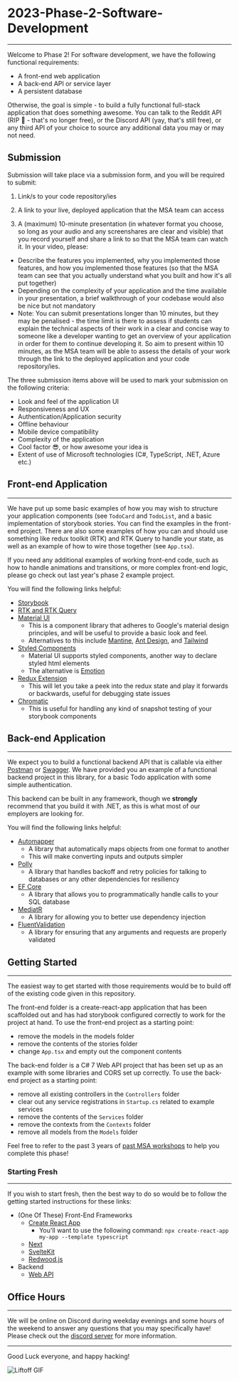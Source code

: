 # 2023-Phase-2-Software-Development
---
Welcome to Phase 2! For software development, we have the following functional requirements:
  -  A front-end web application
  -  A back-end API or service layer
  -  A persistent database

Otherwise, the goal is simple - to build a fully functional full-stack application that does something awesome. You can talk to the Reddit API (RIP 👻 - that's no longer free), or the Discord API (yay, that's still free), or any third API of your choice to source any additional data you may or may not need.

## Submission

Submission will take place via a submission form, and you will be required to submit:

1. Link/s to your code repository/ies

2. A link to your live, deployed application that the MSA team can access

3. A (maximum) 10-minute presentation (in whatever format you choose, so long as your audio and any screenshares are clear and visible) that you record yourself and share a link to so that the MSA team can watch it. In your video, please:
  - Describe the features you implemented, why you implemented those features, and how you implemented those features (so that the MSA team can see that you actually understand what you built and how it's all put together)
  - Depending on the complexity of your application and the time available in your presentation, a brief walkthrough of your codebase would also be nice but not mandatory
  - Note: You can submit presentations longer than 10 minutes, but they may be penalised - the time limit is there to assess if students can explain the technical aspects of their work in a clear and concise way to someone like a developer wanting to get an overview of your application in order for them to continue developing it. So aim to present within 10 minutes, as the MSA team will be able to assess the details of your work through the link to the deployed application and your code repository/ies.

The three submission items above will be used to mark your submission on the following criteria:
- Look and feel of the application UI
- Responsiveness and UX
- Authentication/Application security
- Offline behaviour
- Mobile device compatibility
- Complexity of the application
- Cool factor 😎, or how awesome your idea is
- Extent of use of Microsoft technologies (C#, TypeScript, .NET, Azure etc.)

## Front-end Application
---
We have put up some basic examples of how you may wish to structure your application components (see `TodoCard` and `TodoList`, and a basic implementation of storybook stories. You can find the examples in the front-end project. There are also some examples of how you can and should use something like redux toolkit (RTK) and RTK Query to handle your state, as well as an example of how to wire those together (see `App.tsx`).

If you need any additional examples of working front-end code, such as how to handle animations and transitions, or more complex front-end logic, please go check out last year's phase 2 example project.

You will find the following links helpful:
- [Storybook](https://storybook.js.org/docs/react/get-started/install/)
- [RTK and RTK Query](https://redux-toolkit.js.org/introduction/getting-started)
- [Material UI](https://mui.com/material-ui/getting-started/overview/)
  - This is a component library that adheres to Google's material design principles, and will be useful to provide a basic look and feel.
  - Alternatives to this include [Mantine](https://mantine.dev/), [Ant Design](https://ant.design/), and [Tailwind](https://tailwindcss.com/docs/installation)
- [Styled Components](https://styled-components.com/docs)
  - Material UI supports styled components, another way to declare styled html elements
  - The alternative is [Emotion](https://emotion.sh/docs/introduction)
- [Redux Extension](https://chrome.google.com/webstore/detail/redux-devtools/lmhkpmbekcpmknklioeibfkpmmfibljd)
  - This will let you take a peek into the redux state and play it forwards or backwards, useful for debugging state issues
- [Chromatic](https://www.chromatic.com/)
  - This is useful for handling any kind of snapshot testing of your storybook components 

## Back-end Application
---
We expect you to build a functional backend API that is callable via either [Postman](https://www.postman.com/) or [Swagger](https://swagger.io/). We have provided you an example of a functional backend project in this library, for a basic Todo application with some simple authentication.

This backend can be built in any framework, though we **strongly** recommend that you build it with .NET, as this is what most of our employers are looking for.

You will find the following links helpful:
- [Automapper](https://automapper.org/)
  - A library that automatically maps objects from one format to another
  - This will make converting inputs and outputs simpler
- [Polly](https://github.com/App-vNext/Polly)
  - A library that handles backoff and retry policies for talking to databases or any other dependencies for resiliency
- [EF Core](https://learn.microsoft.com/en-us/ef/core/)
  - A library that allows you to programmatically handle calls to your SQL database
- [MediatR](https://github.com/jbogard/MediatR)
  - A library for allowing you to better use dependency injection
- [FluentValidation](https://fluentvalidation.net/)
  - A library for ensuring that any arguments and requests are properly validated

## Getting Started
---
The easiest way to get started with those requirements would be to build off of the existing code given in this repository. 

The front-end folder is a create-react-app application that has been scaffolded out and has had storybook configured correctly to work for the project at hand. To use the front-end project as a starting point:
  - remove the models in the models folder
  - remove the contents of the stories folder
  - change `App.tsx` and empty out the component contents

The back-end folder is a C# 7 Web API project that has been set up as an example with some libraries and CORS set up correctly. To use the back-end project as a starting point:
  - remove all existing controllers in the `Controllers` folder
  - clear out any service registrations in `Startup.cs` related to example services
  - remove the contents of the `Services` folder
  - remove the contexts from the `Contexts` folder
  - remove all models from the `Models` folder

Feel free to refer to the past 3 years of [past MSA workshops](https://www.youtube.com/@microsoftstudentacceleratornz/videos) to help you complete this phase!

### Starting Fresh
---
If you wish to start fresh, then the best way to do so would be to follow the getting started instructions for these links:
  - (One Of These) Front-End Frameworks
    - [Create React App](https://create-react-app.dev/docs/getting-started)
      - You'll want to use the following command: `npx create-react-app my-app --template typescript`
    - [Next](https://nextjs.org/docs)
    - [SvelteKit](https://learn.svelte.dev/tutorial/introducing-sveltekit)
    - [Redwood.js](https://redwoodjs.com/docs/quick-start)
  - Backend
    - [Web API](https://learn.microsoft.com/en-us/aspnet/core/tutorials/first-web-api?view=aspnetcore-7.0&tabs=visual-studio) 

## Office Hours
---
We will be online on Discord during weekday evenings and some hours of the weekend to answer any questions that you may specifically have! Please check out the [discord server](https://discord.gg/pGPGGXQ6SC) for more information.

---
Good Luck everyone, and happy hacking!

![Liftoff GIF](https://i.giphy.com/media/xiN0BXMETVsx0AxTXt/giphy.webp)
